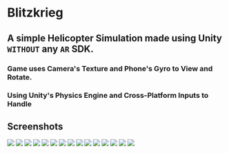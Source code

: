 # Blitzkrieg

## A simple Helicopter Simulation made using Unity `WITHOUT` any `AR` SDK.

### Game uses Camera's Texture and Phone's Gyro to View and Rotate.
### Using Unity's Physics Engine and Cross-Platform Inputs to Handle  

## Screenshots
<img src="/Screenshots/01-min.png">
<img src="/Screenshots/02-min.png">
<img src="/Screenshots/10-min.png">
<img src="/Screenshots/11-min.png">
<img src="/Screenshots/12-min.png">
<img src="/Screenshots/13-min.png">
<img src="/Screenshots/14-min.png">
<img src="/Screenshots/15-min.png">
<img src="/Screenshots/03-min.png">
<img src="/Screenshots/04-min.png">
<img src="/Screenshots/05-min.png">
<img src="/Screenshots/06-min.png">
<img src="/Screenshots/07-min.png">
<img src="/Screenshots/08-min.png">
<img src="/Screenshots/09-min.png">
